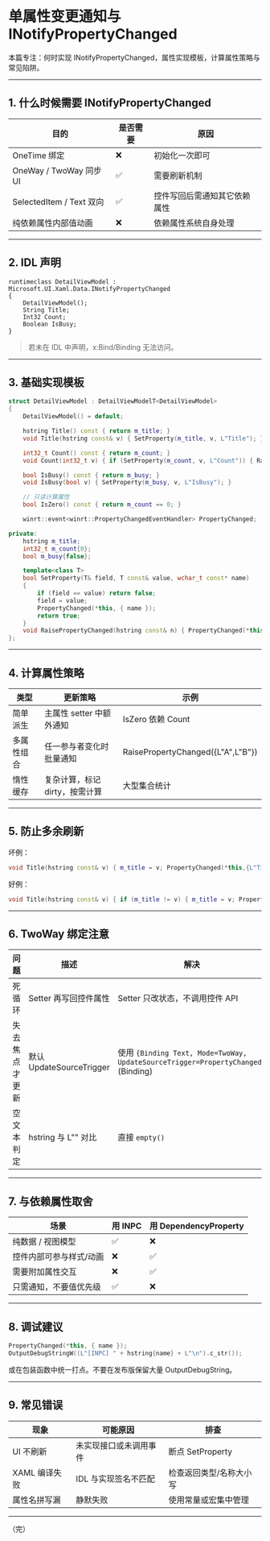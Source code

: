 ﻿# 单属性变更通知与 INotifyPropertyChanged

本篇专注：何时实现 INotifyPropertyChanged，属性实现模板，计算属性策略与常见陷阱。

---
## 1. 什么时候需要 INotifyPropertyChanged

| 目的 | 是否需要 | 原因 |
|------|----------|------|
| OneTime 绑定 | ❌ | 初始化一次即可 |
| OneWay / TwoWay 同步 UI | ✅ | 需要刷新机制 |
| SelectedItem / Text 双向 | ✅ | 控件写回后需通知其它依赖属性 |
| 纯依赖属性内部值动画 | ❌ | 依赖属性系统自身处理 |

---
## 2. IDL 声明

```idl
runtimeclass DetailViewModel : Microsoft.UI.Xaml.Data.INotifyPropertyChanged
{
    DetailViewModel();
    String Title;
    Int32 Count;
    Boolean IsBusy;
}
```

> 若未在 IDL 中声明，x:Bind/Binding 无法访问。

---
## 3. 基础实现模板

```cpp
struct DetailViewModel : DetailViewModelT<DetailViewModel>
{
    DetailViewModel() = default;

    hstring Title() const { return m_title; }
    void Title(hstring const& v) { SetProperty(m_title, v, L"Title"); }

    int32_t Count() const { return m_count; }
    void Count(int32_t v) { if (SetProperty(m_count, v, L"Count")) { RaisePropertyChanged(L"IsZero"); } }

    bool IsBusy() const { return m_busy; }
    void IsBusy(bool v) { SetProperty(m_busy, v, L"IsBusy"); }

    // 只读计算属性
    bool IsZero() const { return m_count == 0; }

    winrt::event<winrt::PropertyChangedEventHandler> PropertyChanged;

private:
    hstring m_title;
    int32_t m_count{0};
    bool m_busy{false};

    template<class T>
    bool SetProperty(T& field, T const& value, wchar_t const* name)
    {
        if (field == value) return false;
        field = value;
        PropertyChanged(*this, { name });
        return true;
    }
    void RaisePropertyChanged(hstring const& n) { PropertyChanged(*this, { n }); }
};
```

---
## 4. 计算属性策略

| 类型 | 更新策略 | 示例 |
|------|----------|------|
| 简单派生 | 主属性 setter 中额外通知 | IsZero 依赖 Count |
| 多属性组合 | 任一参与者变化时批量通知 | RaisePropertyChanged({L"A",L"B"}) |
| 惰性缓存 | 复杂计算，标记 dirty，按需计算 | 大型集合统计 |

---
## 5. 防止多余刷新

坏例：
```cpp
void Title(hstring const& v) { m_title = v; PropertyChanged(*this,{L"Title"}); }
```
好例：
```cpp
void Title(hstring const& v) { if (m_title != v) { m_title = v; PropertyChanged(*this,{L"Title"}); } }
```

---
## 6. TwoWay 绑定注意

| 问题 | 描述 | 解决 |
|------|------|------|
| 死循环 | Setter 再写回控件属性 | Setter 只改状态，不调用控件 API |
| 失去焦点才更新 | 默认 UpdateSourceTrigger | 使用 `{Binding Text, Mode=TwoWay, UpdateSourceTrigger=PropertyChanged}` (Binding) |
| 空文本判定 | hstring 与 L"" 对比 | 直接 `empty()` |

---
## 7. 与依赖属性取舍

| 场景 | 用 INPC | 用 DependencyProperty |
|------|---------|---------------------|
| 纯数据 / 视图模型 | ✅ | ❌ |
| 控件内部可参与样式/动画 | ❌ | ✅ |
| 需要附加属性交互 | ❌ | ✅ |
| 只需通知，不要值优先级 | ✅ | ❌ |

---
## 8. 调试建议

```cpp
PropertyChanged(*this, { name });
OutputDebugStringW((L"[INPC] " + hstring{name} + L"\n").c_str());
```

或在包装函数中统一打点。不要在发布版保留大量 OutputDebugString。

---
## 9. 常见错误

| 现象 | 可能原因 | 排查 |
|------|----------|------|
| UI 不刷新 | 未实现接口或未调用事件 | 断点 SetProperty |
| XAML 编译失败 | IDL 与实现签名不匹配 | 检查返回类型/名称大小写 |
| 属性名拼写漏 | 静默失败 | 使用常量或宏集中管理 |

---
（完）
